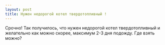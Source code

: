 ```yaml
---
layout: post 
title: Нужен недорогой котел твердотопливный ! 
--- 
```

Срочно! Так получилось, что нужен недорогой котел твердотопливный и желательно как можно скорее, максимум 2-3 дня подожду. Где взять можно?